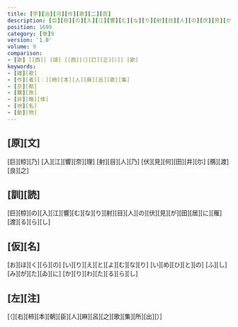 ```yaml
---
title: [宇][治][河][作][歌][二][首]
description: [巨][椋][の][入][江][響][む][な][り][射][目][人][の][伏][見][が][田][居][に][雁][渡][る][ら][し]
position: 1699
category: [巻]9
version: '1.0'
volume: 9
comparison:
- [歌] [[西]] [謌] [[西][（][訂][正][）]] [歌]
keywords:
- [雑][歌]
- [作][者][：][柿][本][人][麻][呂][歌][集]
- [京][都]
- [羈][旅]
- [非][略][体]
- [地][名]
- [動][物]
---
```


## [原][文]

[巨][椋][乃] [入][江][響][奈][理] [射][目][人][乃] [伏][見][何][田][井][尓] [鴈][渡][良][之]

## [訓][読]

[巨][椋][の][入][江][響][む][な][り][射][目][人][の][伏][見][が][田][居][に][雁][渡][る][ら][し]

## [仮][名]

[お][ほ][く][ら][の] [い][り][え][と][よ][む][な][り] [い][め][ひ][と][の] [ふ][し][み][が][た][ゐ][に] [か][り][わ][た][る][ら][し]

## [左][注]

[（][右][柿][本][朝][臣][人][麻][呂][之][歌][集][所][出][）]
